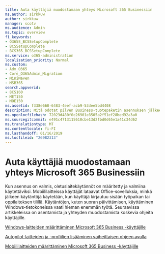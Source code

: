 ```yaml
---
title: Auta käyttäjiä muodostamaan yhteys Microsoft 365 Businessiin
ms.author: sirkkuw
author: sirkkuw
manager: scotv
ms.audience: Admin
ms.topic: overview
f1_keywords:
- O365E_BCSSetupComplete
- BCSSetupComplete
- BCS365_BCSSetupComplete
ms.service: o365-administration
localization_priority: Normal
ms.custom:
- Adm_O365
- Core_O365Admin_Migration
- MiniMaven
- MSB365
search.appverid:
- BCS160
- MET150
- MOE150
ms.assetid: f338e660-6483-4eef-acb9-53dee5bd4408
description: Mitä odotat pilven Business-tuotepaketin asennuksen jälkeen?
ms.openlocfilehash: 72023d480f0e26901e8505a2f51ef28bed92a3a0
ms.sourcegitcommit: e491c4713115610cbe13d2fbd0d65e1a41c34d62
ms.translationtype: MT
ms.contentlocale: fi-FI
ms.lasthandoff: 01/16/2019
ms.locfileid: "26982313"
---
```

# <a name="help-users-connect-to-microsoft-365-business"></a>Auta käyttäjiä muodostamaan yhteys Microsoft 365 Businessiin

Kun asennus on valmis, oletuslaitekäytännöt on määritetty ja valmiina käytettäviksi. Mobiililaitteissa käyttäjät lataavat Office-sovelluksia, minkä jälkeen käytäntöjä käytetään, kun käyttäjä kirjautuu sisään työpaikan tai oppilaitoksen tilillä. Käytäntöjen, kuten suoran päivittämisen, käyttäminen Windows-tietokoneissa vaati hieman enemmän työtä. Seuraavissa artikkeleissa on asentamista ja yhteyden muodostamista koskevia ohjeita käyttäjille.
  
[Windows-laitteiden määrittäminen Microsoft 365 Business -käyttäjille](set-up-windows-devices.md)
  
[Autopilot-laitteiden ja -profiilien lisääminen vaiheittaisen ohjeen avulla](add-autopilot-devices-and-profile.md)
  
[Mobiililaitteiden määrittäminen Microsoft 365 Business -käyttäjille](set-up-mobile-devices.md)
  

